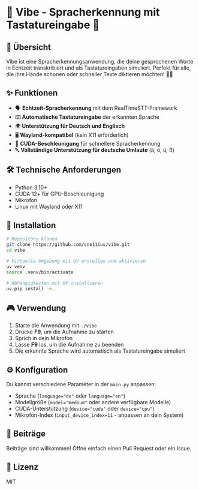 # 🎤 Vibe - Spracherkennung mit Tastatureingabe 🎤

## 🚀 Übersicht

Vibe ist eine Spracherkennungsanwendung, die deine gesprochenen Worte in Echtzeit transkribiert und als Tastatureingaben simuliert. Perfekt für alle, die ihre Hände schonen oder schneller Texte diktieren möchten! 💬✨

## ✨ Funktionen

- 🗣️ **Echtzeit-Spracherkennung** mit dem RealTimeSTT-Framework
- ⌨️ **Automatische Tastatureingabe** der erkannten Sprache
- 🌍 **Unterstützung für Deutsch und Englisch**
- 🖥️ **Wayland-kompatibel** (kein X11 erforderlich)
- 🚀 **CUDA-Beschleunigung** für schnellere Spracherkennung
- 🔤 **Vollständige Unterstützung für deutsche Umlaute** (ä, ö, ü, ß)

## 🛠️ Technische Anforderungen

- Python 3.10+
- CUDA 12+ für GPU-Beschleunigung
- Mikrofon
- Linux mit Wayland oder X11

## 🚀 Installation

```bash
# Repository klonen
git clone https://github.com/sne11ius/vibe.git
cd vibe

# Virtuelle Umgebung mit UV erstellen und aktivieren
uv venv
source .venv/bin/activate

# Abhängigkeiten mit UV installieren
uv pip install -e .
```

## 🎮 Verwendung

1. Starte die Anwendung mit `./vibe`
2. Drücke **F9**, um die Aufnahme zu starten
3. Sprich in dein Mikrofon
4. Lasse **F9** los, um die Aufnahme zu beenden
5. Die erkannte Sprache wird automatisch als Tastatureingabe simuliert

## ⚙️ Konfiguration

Du kannst verschiedene Parameter in der `main.py` anpassen:

- Sprache (`language="de"` oder `language="en"`)
- Modellgröße (`model="medium"` oder andere verfügbare Modelle)
- CUDA-Unterstützung (`device="cuda"` oder `device="cpu"`)
- Mikrofon-Index (`input_device_index=11` - anpassen an dein System)

## 🙌 Beiträge

Beiträge sind willkommen! Öffne einfach einen Pull Request oder ein Issue.

## 📄 Lizenz

MIT
